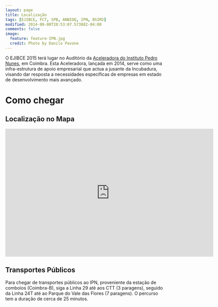 ```yaml
---
layout: page
title: Localização
tags: [EJIBCE, FCT, SPB, ANBIOQ, IPN, BSIM2]
modified: 2014-08-08T20:53:07.573882-04:00
comments: false
image:
  feature: feature-IPN.jpg
  credit: Photo by Danilo Pavone
---
```


O EJIBCE 2015 terá lugar no Auditório da [Aceleradora do Instituto Pedro Nunes](https://www.ipn.pt/tecBis),
em Coimbra. Esta Aceleradora, lançada em 2014, serve como uma infra-estrutura de apoio empresarial que
actua a jusante da Incubadura, visando dar resposta a necessidades específicas de empresas em estado
de desenvolvimento mais avançado.

# Como chegar

## Localização no Mapa
<iframe src="https://www.google.com/maps/embed?pb=!1m18!1m12!1m3!1d3047.7610867329845!2d-8.416470685194067!3d40.19213007719353!2m3!1f0!2f0!3f0!3m2!1i1024!2i768!4f13.1!3m3!1m2!1s0xd22f996bd1626ef%3A0x62667da29126b7a5!2sINSTITUTO+PEDRO+NUNES!5e0!3m2!1sen!2spt!4v1444930197027" width="650" height="400" frameborder="0" style="border:0" allowfullscreen></iframe>

## Transportes Públicos
Para chegar de transportes públicos ao IPN, proveniente da estação de comboios (Coimbra-B), siga a
Linha 29 até aos CTT (3 paragens), seguido da Linha 24T até ao Parque do Vale das Flores (7 paragens).
O percurso tem a duração de cerca de 25 minutos.
